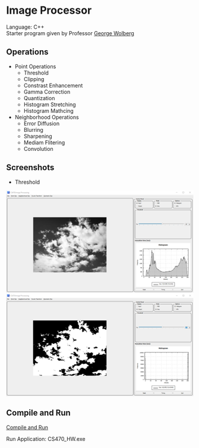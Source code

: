 # Image Processor

Language: C++  
Starter program given by Professor [George Wolberg](http://www-cs.engr.ccny.cuny.edu/~wolberg/)

## Operations
  - Point Operations
    - Threshold
    - Clipping
    - Constrast Enhancement
    - Gamma Correction
    - Quantization
    - Histogram Stretching
    - Histogram Mathcing
  - Neighborhood Operations
    - Error Diffusion
    - Blurring
    - Sharpening
    - Mediam Flitering
    - Convolution
    
## Screenshots

- Threshold

![threshold_input](/images/readme/threshold1A.PNG)
![threshold_output](/images/readme/threshold1B.PNG)



    
## Compile and Run

[Compile and Run](https://github.com/ekramulsawrid/image_processor/blob/main/Compiling%20CS470.pdf)

Run Application: CS470_HW.exe

